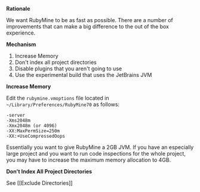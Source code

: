 **Rationale**

We want RubyMine to be as fast as possible.
There are a number of improvements that can make a big difference to the out of the box experience.

**Mechanism**

1. Increase Memory
1. Don't index all project directories
1. Disable plugins that you aren't going to use
1. Use the experimental build that uses the JetBrains JVM

**Increase Memory**

Edit the `rubymine.vmoptions` file located in `~/Library/Preferences/RubyMine70` as follows:

    -server
    -Xms2048m
    -Xmx2048m (or 4096)
    -XX:MaxPermSize=250m
    -XX:+UseCompressedOops

Essentially you want to give RubyMine a 2GB JVM.
If you have an especially large project and you want to run code inspections for the whole project,
you may have to increase the maximum memory allocation to 4GB.

**Don't Index All Project Directories**

See [[Exclude Directories]]